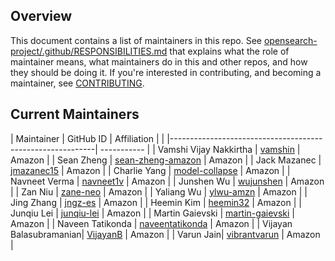 ## Overview

This document contains a list of maintainers in this repo. See [opensearch-project/.github/RESPONSIBILITIES.md](https://github.com/opensearch-project/.github/blob/main/RESPONSIBILITIES.md#maintainer-responsibilities) that explains what the role of maintainer means, what maintainers do in this and other repos, and how they should be doing it. If you're interested in contributing, and becoming a maintainer, see [CONTRIBUTING](CONTRIBUTING.md).

## Current Maintainers

| Maintainer | GitHub ID                                                 | Affiliation |
|  |-----------------------------------------------------------| ----------- |
| Vamshi Vijay Nakkirtha | [vamshin](https://github.com/vamshin)                     | Amazon      |
| Sean Zheng | [sean-zheng-amazon](https://github.com/sean-zheng-amazon) | Amazon      |
| Jack Mazanec | [jmazanec15](https://github.com/jmazanec15)               | Amazon      |
| Charlie Yang | [model-collapse](https://github.com/model-collapse)       | Amazon      |
| Navneet Verma | [navneet1v](https://github.com/navneet1v)                 | Amazon      |
| Junshen Wu | [wujunshen](https://github.com/wujunshen)                 | Amazon      |
| Zan Niu | [zane-neo](https://github.com/zane-neo)                   | Amazon      |
| Yaliang Wu | [ylwu-amzn](https://github.com/ylwu-amzn)                 | Amazon      |
| Jing Zhang | [jngz-es](https://github.com/jngz-es)                     | Amazon      |
| Heemin Kim | [heemin32](https://github.com/heemin32)                   | Amazon      |
| Junqiu Lei | [junqiu-lei](https://github.com/junqiu-lei)               | Amazon      |
| Martin Gaievski | [martin-gaievski](https://github.com/martin-gaievski)     | Amazon      |
| Naveen Tatikonda | [naveentatikonda](https://github.com/naveentatikonda)     | Amazon      |
| Vijayan Balasubramanian| [VijayanB](https://github.com/VijayanB)                   | Amazon      |
| Varun Jain| [vibrantvarun](https://github.com/vibrantvarun)                  | Amazon      |